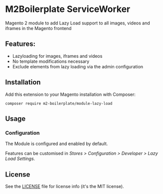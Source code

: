 # M2Boilerplate ServiceWorker

Magento 2 module to add Lazy Load support to all images, videos and iframes in the Magento frontend

## Features:
* Lazyloading for images, iframes and videos
* No template modifications necessary
* Exclude elements from lazy loading via the admin configuration

## Installation

Add this extension to your Magento installation with Composer:

    composer require m2-boilerplate/module-lazy-load

## Usage

### Configuration

The Module is configured and enabled by default.

Features can be customised in *Stores > Configuration > Developer > Lazy Load Settings*.

## License
See the [LICENSE](LICENSE) file for license info (it's the MIT license).
